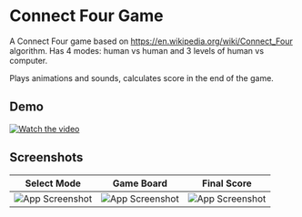 
# Connect Four Game

A Connect Four game based on https://en.wikipedia.org/wiki/Connect_Four algorithm.
Has 4 modes: human vs human and 3 levels of human vs computer.

Plays animations and sounds, calculates score in the end of the game.




## Demo

[![Watch the video](http://3kr.a56.myftpupload.com/wp-content/uploads/2024/02/Screenshot_1707552801-1.png)](http://3kr.a56.myftpupload.com/wp-content/uploads/2024/02/ConnectFourGame.mp4)




## Screenshots

| Select Mode | Game Board | Final Score |
| :----: | :----: | :----: |
| ![App Screenshot](https://3kr.a56.myftpupload.com/wp-content/uploads/2024/02/Screenshot_1707552809.png) | ![App Screenshot](https://3kr.a56.myftpupload.com/wp-content/uploads/2024/02/Screenshot_1707552836.png) | ![App Screenshot](https://3kr.a56.myftpupload.com/wp-content/uploads/2024/02/Screenshot_1707552883.png) |
